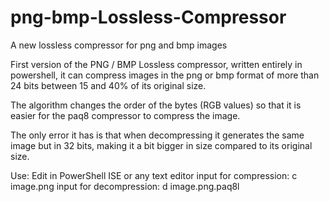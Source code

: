 # png-bmp-Lossless-Compressor
A new lossless compressor for png and bmp images

First version of the PNG / BMP Lossless compressor, written entirely in powershell, it can compress images in the png or bmp format of more than 24 bits between 15 and 40% of its original size.

The algorithm changes the order of the bytes (RGB values) so that it is easier for the paq8 compressor to compress the image.

The only error it has is that when decompressing it generates the same image but in 32 bits, making it a bit bigger in size compared to its original size.

Use: Edit in PowerShell ISE or any text editor
     input for compression: c image.png
     input for decompression: d image.png.paq8l
     
